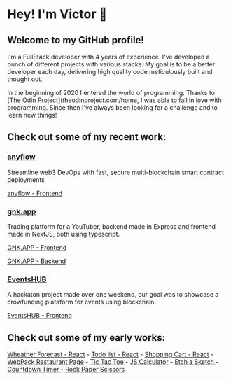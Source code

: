 # Hey! I'm Victor 👋

## Welcome to my GitHub profile!

I'm a FullStack developer with 4 years of experience. I've developed a bunch of different projects with various stacks. My goal is to be a better developer each day, delivering high quality code meticulously built and thought out.

In the beginning of 2020 I entered the world of programming. Thanks to [The Odin Project](theodinproject.com/home, I was able to fall in love with programming. Since then I've always been looking for a challenge and to learn new things!


## Check out some of my recent work:

### [anyflow](https://app-staging.anyflow.pro/start)
Streamline web3 DevOps with fast, secure multi-blockchain smart contract deployments

[anyflow - Frontend](https://github.com/vhforbes/anyflow-frontend)


### [gnk.app](https://www.gnk.app/)
Trading platform for a YouTuber, backend made in Express and frontend made in NextJS, both using typescript.

[GNK.APP - Frontend](https://github.com/vhforbes/genkidama_web/)

[GNK.APP - Backend](https://github.com/vhforbes/genkidama_api/)

### [EventsHUB](https://nextjs-azure-nine-44.vercel.app/)
A hackaton project made over one weekend, our goal was to showcase a crowfunding plataform for events using blockchain.

[EventsHUB - Frontend](https://github.com/vhforbes/events-hub)


## Check out some of my early works:

[Wheather Forecast - React](https://vhforbes.github.io/weather-api/) - [Todo list - React](https://vhforbes.github.io/todo-list-react/) - [Shopping Cart - React](https://vhforbes.github.io/shopping-cart-react/) - [WebPack Restaurant Page](https://vhforbes.github.io/restaurantWebpack/) - [Tic Tac Toe ](https://github.com/vhforbes/ticTacToe) - [JS Calculator](https://github.com/vhforbes/theCalculator) - [Etch a Sketch ](https://github.com/vhforbes/etchASketch) - [Countdown Timer ](https://github.com/vhforbes/countdownTimer) - [Rock Paper Scissors](https://github.com/vhforbes/rockPaperScissors)
